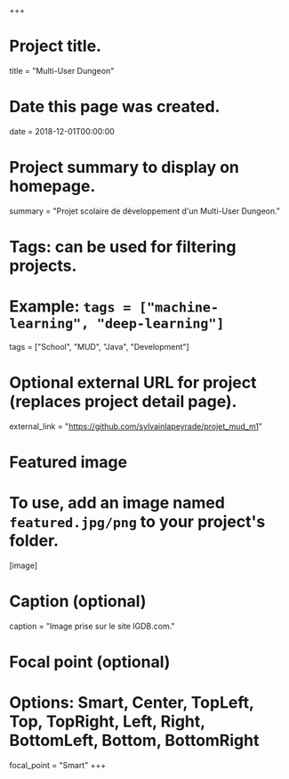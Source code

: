 +++
# Project title.
title = "Multi-User Dungeon"

# Date this page was created.
date = 2018-12-01T00:00:00

# Project summary to display on homepage.
summary = "Projet scolaire de développement d'un Multi-User Dungeon."

# Tags: can be used for filtering projects.
# Example: `tags = ["machine-learning", "deep-learning"]`
tags = ["School", "MUD", "Java", "Development"]

# Optional external URL for project (replaces project detail page).
external_link = "https://github.com/sylvainlapeyrade/projet_mud_m1"

# Featured image
# To use, add an image named `featured.jpg/png` to your project's folder. 
[image]
  # Caption (optional)
  caption = "Image prise sur le site IGDB.com."

  # Focal point (optional)
  # Options: Smart, Center, TopLeft, Top, TopRight, Left, Right, BottomLeft, Bottom, BottomRight
  focal_point = "Smart"
+++
